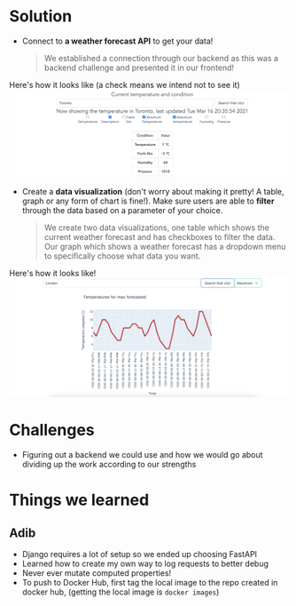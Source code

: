 # Solution

- Connect to **a weather forecast API** to get your data!
  > We established a connection through our backend as this was a backend challenge and presented it in our frontend!

Here's how it looks like (a check means we intend not to see it)
![](res/2021-03-16-20-49-25.png)

- Create a **data visualization** (don't worry about making it pretty! A table, graph or any form of chart is fine!). Make sure users are able to **filter** through the data based on a parameter of your choice.
  > We create two data visualizations, one table which shows the current weather forecast and has checkboxes to filter the data. Our graph which shows a weather forecast has a dropdown menu to specifically choose what data you want.

Here's how it looks like!
![](res/2021-03-16-20-49-54.png)

# Challenges

- Figuring out a backend we could use and how we would go about dividing up the work according to our strengths

# Things we learned

## Adib

- Django requires a lot of setup so we ended up choosing FastAPI
- Learned how to create my own way to log requests to better debug
- Never ever mutate computed properties!
- To push to Docker Hub, first tag the local image to the repo created in docker hub, (getting the local image is `docker images`)
